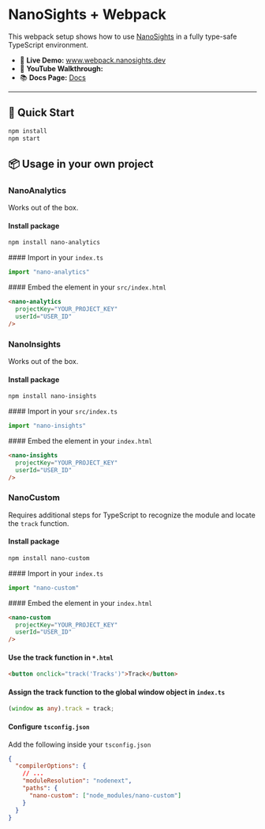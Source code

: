 # NanoSights + Webpack

This webpack setup shows how to use [NanoSights](https://www.nanosights.dev) in a fully type-safe TypeScript environment.

- 🔗 **Live Demo:** www.webpack.nanosights.dev  
- 🎥 **YouTube Walkthrough:**  
- 📚 **Docs Page:** [Docs](https://www.nanosights.dev/docs)

---

## 📄 Quick Start

```bash
npm install
npm start
```

## 📦 Usage in your own project

### NanoAnalytics

Works out of the box.

#### Install package

```bash
npm install nano-analytics
```

#### Import in your `index.ts`

```ts
import "nano-analytics"
```

#### Embed the element in your `src/index.html`

```html
<nano-analytics
  projectKey="YOUR_PROJECT_KEY"
  userId="USER_ID"
/>
```

### NanoInsights

Works out of the box.

#### Install package

```bash
npm install nano-insights
```

#### Import in your `src/index.ts`

```ts
import "nano-insights"
```

#### Embed the element in your `index.html`

```html
<nano-insights
  projectKey="YOUR_PROJECT_KEY"
  userId="USER_ID"
/>
```

### NanoCustom

Requires additional steps for TypeScript to recognize the module and locate the `track` function.

#### Install package

```bash
npm install nano-custom
```

#### Import in your `index.ts`

```ts
import "nano-custom"
```

#### Embed the element in your `index.html`

```html
<nano-custom
  projectKey="YOUR_PROJECT_KEY"
  userId="USER_ID"
/>
```

#### Use the track function in `*.html`

```html
<button onclick="track('Tracks')">Track</button>
```

#### Assign the track function to the global window object in `index.ts`

```ts
(window as any).track = track;
```

#### Configure `tsconfig.json`

Add the following inside your `tsconfig.json`

```json
{
  "compilerOptions": {
    // ...
    "moduleResolution": "nodenext",
    "paths": {
      "nano-custom": ["node_modules/nano-custom"]
    }
  }
}
```
